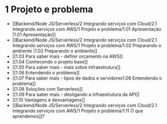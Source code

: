 # 1 Projeto e problema
- [[Backend/Node JS/Serverless/2 Integrando serviços com Cloud/2.1 Integrando serviços com AWS/1 Projeto e problema/1.01 Apresentação |1.01 Apresentação]]
- [[Backend/Node JS/Serverless/2 Integrando serviços com Cloud/2.1 Integrando serviços com AWS/1 Projeto e problema/1.02 Preparando o ambiente |1.02 Preparando o ambiente]]
- [[1.03 Para saber mais - definir orçamento na AWS]]
- [[1.04 Conhecendo o projeto base]]
- [[1.05 Para saber mais - mais sobre infraestrutura]]
- [[1.06 Entendendo o problema]]
- [[1.07 Para saber mais - tipos de dados e servidores1.06 Entendendo o problema]]
- [[1.08 Soluções com Serverless]]
- [[1.09 Para saber mais - desligando a infraestrutura da API]]
- [[1.10 Vantagens e desvantagens]]
- [[Backend/Node JS/Serverless/2 Integrando serviços com Cloud/2.1 Integrando serviços com AWS/1 Projeto e problema/1.11 O que aprendemos]]?
